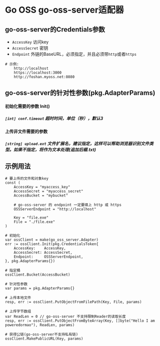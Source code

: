 # Go OSS go-oss-server适配器

## go-oss-server的Credentials参数
* `AccessKey` 访问key
* `AccessSecret` 密钥
* `Endpoint` 外链的BaseURL，必须指定，并且必须带`http`或者`https`
~~~
# 示例:
    http://localhost
    https://localhost:3000
    http://foshan.myoss.net:8080
~~~

## go-oss-server的针对性参数(pkg.AdapterParams)

#### 初始化需要的参数 Init()
##### `[int] conf.timeout` 超时时间，单位（秒），默认3

#### 上传非文件需要的参数
##### `[string] upload.ext` 文件扩展名，建议指定，这样可以帮助浏览器识别文件类型。如果不指定，将作为文本处理(追加后缀.txt)

## 示例用法
~~~
# 要上传的文件和对象key
const (
    AccessKey = "myaccess_key"
    AccessSecret = "myaccess_secret"
    AccessBucket = "mybucket"

    # go-oss-server 的 endpoint 一定要填上 http 或 https
    OSSServerEndpoint = "http://localhost"

    Key = "file.exe"
    File = "./file.exe"
)

# 初始化
var ossClient = make(go_oss_server.Adapter)
err := ossClient.Init(pkg.CredentialsToken{
	AccessKey:    AccessKey,
	AccessSecret: AccessSecret,
	Endpoint:     OSSServerEndpoint,
}, pkg.AdapterParams{})

# 指定桶
ossClient.Bucket(AccessBucket)

# 针对性参数
var params = pkg.AdapterParams{}

# 上传本地文件
resp, err := ossClient.PutObjectFromFilePath(Key, File, params)

# 上传字节数组
var ReadLen = 0 // go-oss-server 不支持限制Reader的读取长度
resp, err := ossClient.PutObjectFromByteArray(Key, []byte("Hello I am poweredormao"), ReadLen, params)

# 获得公链(go-oss-server不支持私有链)
ossClient.MakePublicURL(Key, params)
~~~